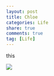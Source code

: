 ```yaml
---
layout: post
title: Chloe
categories: Life
share: true
comments: true
tag: [Life]
---
```


this

![](https://i.imgur.com/BEazxM2.jpg)